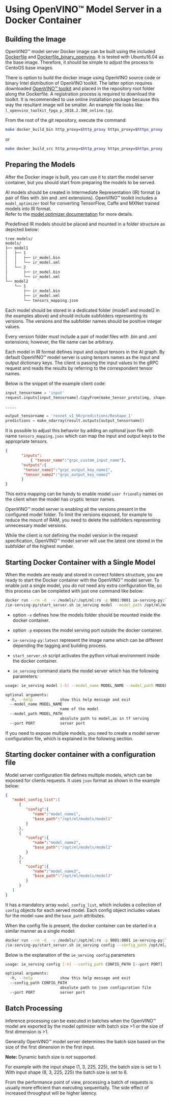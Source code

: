 # Using OpenVINO&trade; Model Server in a Docker Container

## Building the Image

OpenVINO&trade; model server Docker image can be built using the included [Dockerfile](../Dockerfile) 
and [Dockerfile_binary_openvino](../Dockerfile_binary_openvino). It is tested with Ubuntu16.04 as the base image. 
Therefore, it should be simple to adjust the process to CentoOS base images.

There is option to build the docker image using OpenVINO source code or binary Intel distribution of OpenVINO toolkit. 
The latter option requires downloaded [OpenVINO&trade; toolkit](https://software.intel.com/en-us/openvino-toolkit/choose-download) and placed in the repository root folder along the Dockerfile. A registration process is required to download the toolkit.
It is recommended to use online installation package because this way the resultant image will be smaller. 
An example file looks like: `l_openvino_toolkit_fpga_p_2018.2.300_online.tgz`.


From the root of the git repository, execute the command:

```bash
make docker_build_bin http_proxy=$http_proxy https_proxy=$https_proxy
```
or
```bash
make docker_build_src http_proxy=$http_proxy https_proxy=$https_proxy
```

## Preparing the Models

After the Docker image is built, you can use it to start the model server container, but you should start from preparing the models to be served.

AI models should be created in Intermediate Representation (IR) format (a pair of files with .bin and .xml extensions). 
OpenVINO&trade; toolkit includes a `model_optimizer` tool for converting  TensorFlow, Caffe and MXNet trained models into IR format.  
Refer to the [model optimizer documentation](https://software.intel.com/en-us/articles/OpenVINO-ModelOptimizer) for more details.

Predefined IR models should be placed and mounted in a folder structure as depicted below:
```bash
tree models/
models/
├── model1
│   ├── 1
│   │   ├── ir_model.bin
│   │   └── ir_model.xml
│   └── 2
│       ├── ir_model.bin
│       └── ir_model.xml
└── model2
    └── 1
        ├── ir_model.bin
        ├── ir_model.xml
        └── tensors_mapping.json
``` 

Each model should be stored in a dedicated folder (model1 and model2 in the examples above) and should include subfolders
representing its versions. The versions and the subfolder names should be positive integer values. 

Every version folder _must_ include a pair of model files with .bin and .xml extensions; however, the file name can be arbitrary.

Each model in IR format defines input and output tensors in the AI graph. By default OpenVINO&trade; model server is using 
tensors names as the input and output dictionary keys.  The client is passing the input values to the gRPC request and 
reads the results by referring to the correspondent tensor names. 

Below is the snippet of the example client code:
```python
input_tensorname = 'input'
request.inputs[input_tensorname].CopyFrom(make_tensor_proto(img, shape=(1, 3, 224, 224)))

.....

output_tensorname = 'resnet_v1_50/predictions/Reshape_1'
predictions = make_ndarray(result.outputs[output_tensorname])
```

It is possible to adjust this behavior by adding an optional json file with name `tensors_mapping.json` 
which can map the input and output keys to the appropriate tensors.

```json
{
       "inputs": 
           { "tensor_name":"grpc_custom_input_name"},
       "outputs":{
        "tensor_name1":"grpc_output_key_name1",
        "tensor_name2":"grpc_output_key_name2"
       }
}
```
This extra mapping can be handy to enable model `user friendly` names on the client when the model has cryptic 
tensor names.

OpenVINO&trade; model server is enabling all the versions present in the configured model folder. To limit 
the versions exposed, for example to reduce the mount of RAM, you need to delete the subfolders representing unnecessary model versions.

While the client _is not_ defining the model version in the request specification, OpenVINO&trade; model server will use the latest one stored in the subfolder of the highest number.


## Starting Docker Container with a Single Model

When the models are ready and stored in correct folders structure, you are ready to start the Docker container with the 
OpenVINO&trade; model server. To enable just a single model, you _do not_ need any extra configuration file, so this process can be completed with just one command like below:

```bash
docker run --rm -d  -v /models/:/opt/ml:ro -p 9001:9001 ie-serving-py:latest \
/ie-serving-py/start_server.sh ie_serving model --model_path /opt/ml/model1 --model_name my_model --port 9001
```

* option `-v` defines how the models folder should be mounted inside the docker container.

* option `-p` exposes the model serving port outside the docker container.

* `ie-serving-py:latest` represent the image name which can be different depending the tagging and building process.

* `start_server.sh` script activates the python virtual environment inside the docker container.

* `ie_serving` command starts the model server which has the following parameters:

```bash
usage: ie_serving model [-h] --model_name MODEL_NAME --model_path MODEL_PATH [--port PORT] 

optional arguments:
  -h, --help            show this help message and exit
  --model_name MODEL_NAME
                        name of the model
  --model_path MODEL_PATH
                        absolute path to model,as in tf serving
  --port PORT           server port

```


If you need to expose multiple models, you need to create a model server configuration file, which is explained in the following section.

## Starting docker container with a configuration file

Model server configuration file defines multiple models, which can be exposed for clients requests.
It uses `json` format as shown in the example below:

```json
{
   "model_config_list":[
      {
         "config":{
            "name":"model_name1",
            "base_path":"/opt/ml/models/model1"
         }
      },
      {
         "config":{
            "name":"model_name2",
            "base_path":"/opt/ml/models/model2"
         }
      },
      {
         "config":{
            "name":"model_name3",
            "base_path":"/opt/ml/models/model3"
         }
      }
   ]
}

```
It has a mandatory array `model_config_list`, which includes a collection of `config` objects for each served model. 
Each config object includes values for the model `name` and the `base_path` attributes.

When the config file is present, the docker container can be started in a similar manner as a single model:

```bash
docker run --rm -d  -v /models/:/opt/ml:ro -p 9001:9001 ie-serving-py:latest \
/ie-serving-py/start_server.sh ie_serving config --config_path /opt/ml/config.json --port 9001
```

Below is the explanation of the `ie_serving config` parameters
```bash
usage: ie_serving config [-h] --config_path CONFIG_PATH [--port PORT]

optional arguments:
  -h, --help            show this help message and exit
  --config_path CONFIG_PATH
                        absolute path to json configuration file
  --port PORT           server port
```

## Batch Processing

Inference processing can be executed in batches when the OpenVINO&trade; model are exported by the model optimizer with batch size >1 or the size of first dimension is >1.

Generally OpenVINO&trade; model server determines the batch size based on the size of the first dimension in the first input.

**Note:** Dynamic batch size _is not_ supported.

For example with the input shape (1, 3, 225, 225), the batch size is set to 1. With input shape (8, 3, 225, 225) the batch size is set to 8.

From the performance point of view, processing a batch of requests is usually more efficient than executing sequentially.
The side effect of increased throughput will be higher latency.
